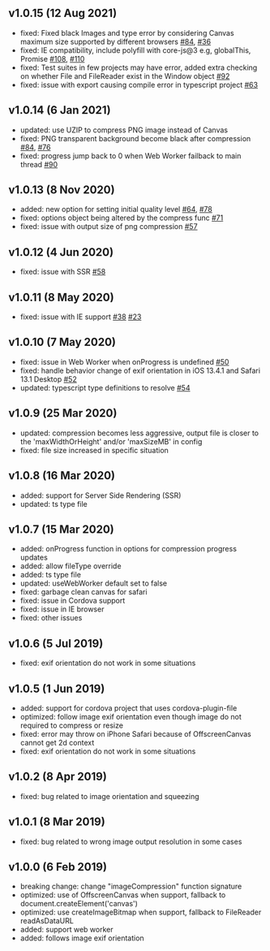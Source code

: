 ## v1.0.15 (12 Aug 2021)
* fixed: Fixed black Images and type error by considering Canvas maximum size supported by different browsers [#84](https://github.com/Donaldcwl/browser-image-compression/issues/84), [#36](https://github.com/Donaldcwl/browser-image-compression/issues/36)
* fixed: IE compatibility, include polyfill with core-js@3 e.g, globalThis, Promise [#108](https://github.com/Donaldcwl/browser-image-compression/issues/108), [#110](https://github.com/Donaldcwl/browser-image-compression/issues/110)
* fixed: Test suites in few projects may have error, added extra checking on whether File and FileReader exist in the Window object [#92](https://github.com/Donaldcwl/browser-image-compression/issues/92)
* fixed: issue with export causing compile error in typescript project [#63](https://github.com/Donaldcwl/browser-image-compression/issues/63)

## v1.0.14 (6 Jan 2021)
* updated: use UZIP to compress PNG image instead of Canvas
* fixed: PNG transparent background become black after compression [#84](https://github.com/Donaldcwl/browser-image-compression/issues/84), [#76](https://github.com/Donaldcwl/browser-image-compression/issues/76)
* fixed: progress jump back to 0 when Web Worker failback to main thread [#90](https://github.com/Donaldcwl/browser-image-compression/issues/90)

## v1.0.13 (8 Nov 2020)
* added: new option for setting initial quality level [#64](https://github.com/Donaldcwl/browser-image-compression/issues/64), [#78](https://github.com/Donaldcwl/browser-image-compression/issues/78)
* fixed: options object being altered by the compress func [#71](https://github.com/Donaldcwl/browser-image-compression/pull/71)
* fixed: issue with output size of png compression [#57](https://github.com/Donaldcwl/browser-image-compression/issues/57)

## v1.0.12 (4 Jun 2020)
* fixed: issue with SSR [#58](https://github.com/Donaldcwl/browser-image-compression/issues/58)

## v1.0.11 (8 May 2020)
* fixed: issue with IE support [#38](https://github.com/Donaldcwl/browser-image-compression/issues/38) [#23](https://github.com/Donaldcwl/browser-image-compression/issues/23)

## v1.0.10 (7 May 2020)
* fixed: issue in Web Worker when onProgress is undefined  [#50](https://github.com/Donaldcwl/browser-image-compression/issues/50) 
* fixed: handle behavior change of exif orientation in iOS 13.4.1 and Safari 13.1 Desktop [#52](https://github.com/Donaldcwl/browser-image-compression/issues/52)
* updated: typescript type definitions to resolve [#54](https://github.com/Donaldcwl/browser-image-compression/issues/54)

## v1.0.9 (25 Mar 2020)
* updated: compression becomes less aggressive, output file is closer to the 'maxWidthOrHeight' and/or 'maxSizeMB' in config
* fixed: file size increased in specific situation

## v1.0.8 (16 Mar 2020)
* added: support for Server Side Rendering (SSR)
* updated: ts type file

## v1.0.7 (15 Mar 2020)
* added: onProgress function in options for compression progress updates
* added: allow fileType override
* added: ts type file
* updated: useWebWorker default set to false
* fixed: garbage clean canvas for safari
* fixed: issue in Cordova support
* fixed: issue in IE browser
* fixed: other issues

## v1.0.6 (5 Jul 2019)
* fixed: exif orientation do not work in some situations

## v1.0.5 (1 Jun 2019)
* added: support for cordova project that uses cordova-plugin-file
* optimized: follow image exif orientation even though image do not required to compress or resize
* fixed: error may throw on iPhone Safari because of OffscreenCanvas cannot get 2d context
* fixed: exif orientation do not work in some situations

## v1.0.2 (8 Apr 2019)
* fixed: bug related to image orientation and squeezing

## v1.0.1 (8 Mar 2019)
* fixed: bug related to wrong image output resolution in some cases

## v1.0.0 (6 Feb 2019)
* breaking change: change "imageCompression" function signature
* optimized: use of OffscreenCanvas when support, fallback to document.createElement('canvas')
* optimized: use createImageBitmap when support, fallback to FileReader readAsDataURL
* added: support web worker
* added: follows image exif orientation
